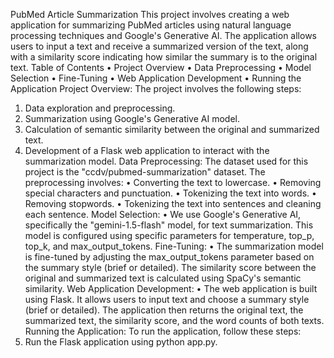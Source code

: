 PubMed Article Summarization
This project involves creating a web application for summarizing PubMed articles using natural language processing techniques and Google's Generative AI. The application allows users to input a text and receive a summarized version of the text, along with a similarity score indicating how similar the summary is to the original text.
Table of Contents
•	Project Overview
•	Data Preprocessing
•	Model Selection
•	Fine-Tuning
•	Web Application Development
•	Running the Application
Project Overview:
The project involves the following steps:
1.	Data exploration and preprocessing.
2.	Summarization using Google's Generative AI model.
3.	Calculation of semantic similarity between the original and summarized text.
4.	Development of a Flask web application to interact with the summarization model.
Data Preprocessing:
The dataset used for this project is the "ccdv/pubmed-summarization" dataset. The preprocessing involves:
•	Converting the text to lowercase.
•	Removing special characters and punctuation.
•	Tokenizing the text into words.
•	Removing stopwords.
•	Tokenizing the text into sentences and cleaning each sentence.
Model Selection:
•	We use Google's Generative AI, specifically the "gemini-1.5-flash" model, for text summarization. This model is configured using specific parameters for temperature, top_p, top_k, and max_output_tokens.
	Fine-Tuning:
•	The summarization model is fine-tuned by adjusting the max_output_tokens parameter based on the summary style (brief or detailed). The similarity score between the original and summarized text is calculated using SpaCy's semantic similarity.
	Web Application Development:
•	The web application is built using Flask. It allows users to input text and choose a summary style (brief or detailed). The application then returns the original text, the summarized text, the similarity score, and the word counts of both texts.
Running the Application:
To run the application, follow these steps:
1.	Run the Flask application using python app.py.
